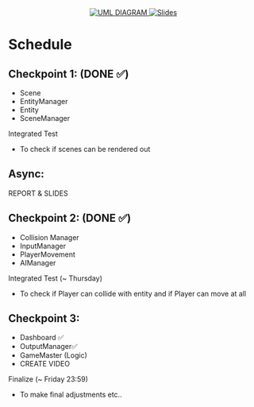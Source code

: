 <div align="center">
 <a href="https://drive.google.com/file/d/1XbYWkxJGjDouTrSXAynqGxSI0_pH2S8A/view?usp=sharing">
  <img src="https://img.shields.io/badge/UML_Diagram-DrawIO-blue" alt="UML DIAGRAM"/>
 </a>
 <a href="https://docs.google.com/presentation/d/1yZ5cwfwPJjpFsk3VCSvrucXPedY0RCy_TEMu4ydO-OE/edit?usp=sharing">
  <img src="https://img.shields.io/badge/Slide-GoogleSlides-yellow" alt="Slides"/>
 </a>
</div>

# Schedule

## Checkpoint 1: (DONE ✅) 
- Scene
- EntityManager
- Entity
- SceneManager 

Integrated Test
- To check if scenes can be rendered out 
 
## Async: 
REPORT & SLIDES
 
## Checkpoint 2: (DONE ✅) 
- Collision Manager
- InputManager
- PlayerMovement
- AIManager 

Integrated Test (~ Thursday)
- To check if Player can collide with entity and if Player can move at all
 
## Checkpoint 3: 
- Dashboard ✅
- OutputManager✅
- GameMaster (Logic)
- CREATE VIDEO
  
Finalize (~ Friday 23:59)
- To make final adjustments etc..
